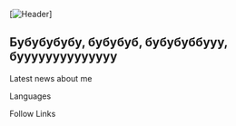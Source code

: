 [![Header](https://github.com/user-attachments/assets/315dcd1a-059d-40f7-af52-14b871a6389c)]

## Бубубубубу, бубубуб, бубубуббууу, буууууууууууууу

Latest news about me

Languages

Follow Links 
